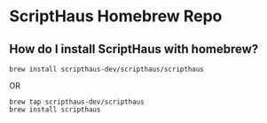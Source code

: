# ScriptHaus Homebrew Repo

## How do I install ScriptHaus with homebrew?

```
brew install scripthaus-dev/scripthaus/scripthaus
```

OR

```
brew tap scripthaus-dev/scripthaus
brew install scripthaus
```

